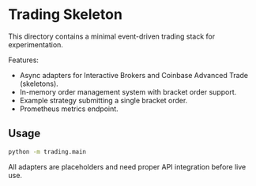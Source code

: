 # Trading Skeleton

This directory contains a minimal event-driven trading stack for experimentation.

Features:
- Async adapters for Interactive Brokers and Coinbase Advanced Trade (skeletons).
- In-memory order management system with bracket order support.
- Example strategy submitting a single bracket order.
- Prometheus metrics endpoint.

## Usage
```bash
python -m trading.main
```

All adapters are placeholders and need proper API integration before live use.
